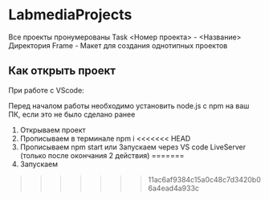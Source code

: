 # LabmediaProjects

Все проекты пронумерованы Task <Номер проекта> - <Название>
Директория Frame - Макет для создания однотипных проектов

## Как открыть проект

При работе с VScode:

Перед началом работы необходимо установить node.js с npm на ваш ПК, если это не было сделано ранее
1. Открываем проект
2. Прописываем в терминале npm i
<<<<<<< HEAD
3. Прописываем npm start или Запускаем через VS code LiveServer (только после окончания 2 действия)
=======
3. Запускаем
>>>>>>> 11ac6af9384c15a0c48c7d3420b06a4ead4a933c
